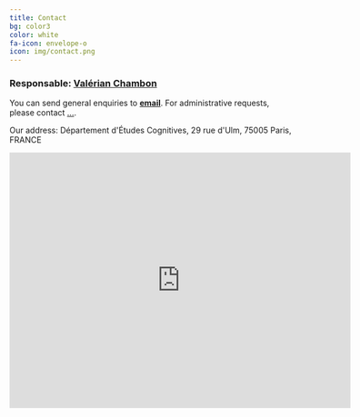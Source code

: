 ```yaml
---
title: Contact
bg: color3
color: white
fa-icon: envelope-o
icon: img/contact.png
---
```


### Responsable: [Valérian Chambon](https://sites.google.com/site/chambonvalerian/home)


You can send general enquiries to **[email](mailto:jj)**. For administrative requests, please contact [...](mailto:).

Our address: Département d'Études Cognitives, 29 rue d'Ulm, 75005 Paris, FRANCE


<div class="icontain">
<iframe src="https://www.google.com/maps/embed?pb=!1m18!1m12!1m3!1d2625.769568134846!2d2.342698915214513!3d48.84353390970745!2m3!1f0!2f0!3f0!3m2!1i1024!2i768!4f13.1!3m3!1m2!1s0x47e671e9ca78e0c9%3A0x9b706c861710d1df!2s29+Rue+d&#39;Ulm%2C+75005+Paris!5e0!3m2!1sfr!2sfr!4v1541435657646" width="600" height="450" frameborder="0" style="border:0" allowfullscreen></iframe>
</div>
